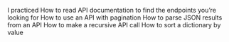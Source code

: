  I practiced How to read API documentation to find the endpoints you’re looking for
How to use an API with pagination
How to parse JSON results from an API
How to make a recursive API call
How to sort a dictionary by value
